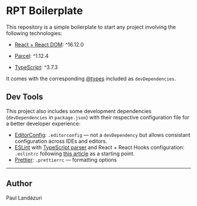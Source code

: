 # RPT Boilerplate

This repository is a simple boilerplate to start any project involving the following technologies:

- [React + React DOM](https://reactjs.org/): ^16.12.0

- [Parcel](https://parceljs.org/): ^1.12.4

- [TypeScript](https://www.typescriptlang.org/): ^3.7.3

It comes with the corresponding [@types](https://github.com/DefinitelyTyped/DefinitelyTyped) included as `devDependencies`.

## Dev Tools

This project also includes some development dependencies (`devDependencies` in `package.json`) with their respective configuration file for a better developer experience:

- [EditorConfig](https://editorconfig.org/): `.editorconfig` — not a `devDependency` but allows consistant configuration across IDEs and editors.
- [ESLint](https://eslint.org/) with [TypeScript parser](https://github.com/typescript-eslint/typescript-eslint) and React + React Hooks configuration: `.eslintrc` following [this article](https://medium.com/@oliver.grack/using-eslint-with-typescript-and-react-hooks-and-vscode-c583a18f0c75) as a starting point.
- [Prettier](https://prettier.io/): `.prettierrc` — formatting options

---

## Author

Paul Landázuri
